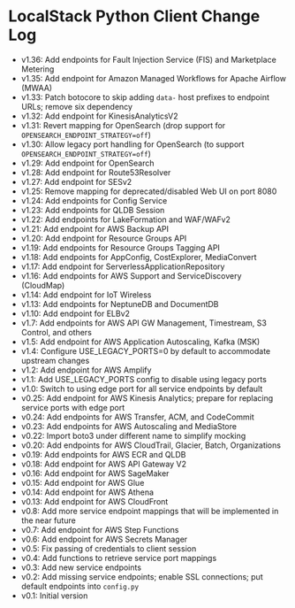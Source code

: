 # LocalStack Python Client Change Log

* v1.36: Add endpoints for Fault Injection Service (FIS) and Marketplace Metering
* v1.35: Add endpoint for Amazon Managed Workflows for Apache Airflow (MWAA)
* v1.33: Patch botocore to skip adding `data-` host prefixes to endpoint URLs; remove six dependency
* v1.32: Add endpoint for KinesisAnalyticsV2
* v1.31: Revert mapping for OpenSearch (drop support for `OPENSEARCH_ENDPOINT_STRATEGY=off`)
* v1.30: Allow legacy port handling for OpenSearch (to support `OPENSEARCH_ENDPOINT_STRATEGY=off`)
* v1.29: Add endpoint for OpenSearch
* v1.28: Add endpoint for Route53Resolver
* v1.27: Add endpoint for SESv2
* v1.25: Remove mapping for deprecated/disabled Web UI on port 8080
* v1.24: Add endpoints for Config Service
* v1.23: Add endpoints for QLDB Session
* v1.22: Add endpoints for LakeFormation and WAF/WAFv2
* v1.21: Add endpoint for AWS Backup API
* v1.20: Add endpoint for Resource Groups API
* v1.19: Add endpoints for Resource Groups Tagging API
* v1.18: Add endpoints for AppConfig, CostExplorer, MediaConvert
* v1.17: Add endpoint for ServerlessApplicationRepository
* v1.16: Add endpoints for AWS Support and ServiceDiscovery (CloudMap)
* v1.14: Add endpoint for IoT Wireless
* v1.13: Add endpoints for NeptuneDB and DocumentDB
* v1.10: Add endpoint for ELBv2
* v1.7: Add endpoints for AWS API GW Management, Timestream, S3 Control, and others
* v1.5: Add endpoint for AWS Application Autoscaling, Kafka (MSK)
* v1.4: Configure USE_LEGACY_PORTS=0 by default to accommodate upstream changes
* v1.2: Add endpoint for AWS Amplify
* v1.1: Add USE_LEGACY_PORTS config to disable using legacy ports
* v1.0: Switch to using edge port for all service endpoints by default
* v0.25: Add endpoint for AWS Kinesis Analytics; prepare for replacing service ports with edge port
* v0.24: Add endpoints for AWS Transfer, ACM, and CodeCommit
* v0.23: Add endpoints for AWS Autoscaling and MediaStore
* v0.22: Import boto3 under different name to simplify mocking
* v0.20: Add endpoints for AWS CloudTrail, Glacier, Batch, Organizations
* v0.19: Add endpoints for AWS ECR and QLDB
* v0.18: Add endpoint for AWS API Gateway V2
* v0.16: Add endpoint for AWS SageMaker
* v0.15: Add endpoint for AWS Glue
* v0.14: Add endpoint for AWS Athena
* v0.13: Add endpoint for AWS CloudFront
* v0.8: Add more service endpoint mappings that will be implemented in the near future
* v0.7: Add endpoint for AWS Step Functions
* v0.6: Add endpoint for AWS Secrets Manager
* v0.5: Fix passing of credentials to client session
* v0.4: Add functions to retrieve service port mappings
* v0.3: Add new service endpoints
* v0.2: Add missing service endpoints; enable SSL connections; put default endpoints into `config.py`
* v0.1: Initial version
